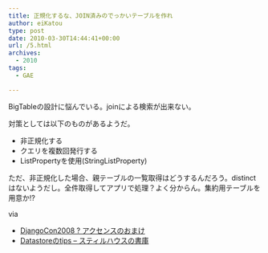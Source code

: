 ```yaml
---
title: 正規化するな、JOIN済みのでっかいテーブルを作れ
author: eiKatou
type: post
date: 2010-03-30T14:44:41+00:00
url: /5.html
archives:
  - 2010
tags:
  - GAE

---
```

<div class="section">
  <p>
    BigTableの設計に悩んでいる。joinによる検索が出来ない。
  </p>
  
  <p>
    対策としては以下のものがあるようだ。
  </p>
  
  <ul>
    <li>
      非正規化する
    </li>
    <li>
      クエリを複数回発行する
    </li>
    <li>
      ListPropertyを使用(StringListProperty)
    </li>
  </ul>
  
  <p>
    ただ、非正規化した場合、親テーブルの一覧取得はどうするんだろう。distinctはないようだし。全件取得してアプリで処理？よく分からん。集約用テーブルを用意か!?
  </p>
  
  <p>
    via
  </p>
  
  <ul>
    <li>
      <a href="http://omake.accense.com/wiki/DjangoCon2008" target="_blank"> DjangoCon2008 ? アクセンスのおまけ </a>
    </li>
    <li>
      <a href="http://d.hatena.ne.jp/kazunori_279/20090617/1245212016" target="_blank">Datastoreのtips &#8211; スティルハウスの書庫</a>
    </li>
  </ul>
</div>
